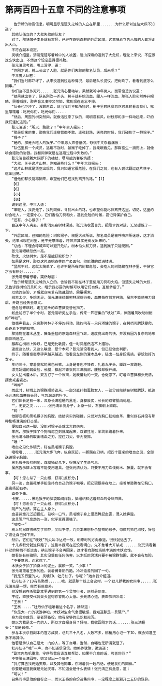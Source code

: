 # 第两百四十五章 不同的注意事项
        告示牌的物品信息，明明显示是遗失之城的人立在那里.......为什么所以这位大叔不知道？
       其他队伍立的？大叔失散的队友？
       对了，那块牌子本身就有古怪，已经在原始森林的外层区域，这意味着立告示牌的人即将走出大山。
       不符合副本设定。
       灵境介绍里，清清楚楚写着城中的人被困，进山探索的遇到了大危机，理论上来说，不应该这么快出山，不然这个设定显得很鸡肋。
       张元清思考着，嘴上没停，道：
       “你刚才说，树上长出了人脸，就是你们失踪的那名队员，后来呢？”
       中年男人回答：
       “我们当时都吓坏了，从来没遇到过这种情况，最后是队长提议，把树砍了，看看到底怎么回事。”
       你们这不是作死吗......张元清心里咕哝，果然就听中年男人，面带惶恐的说道：
       “结果就出事了，队长刚砍一斧头，树干就开始流血，跟人一样流血，那张人脸突然睁开眼睛，哭着喊疼，那声音又凄惨又可怕，我到现在还忘不掉。
       “队长也吓坏了，没敢再砍，就当我们不知所措时，树干里的队员忽然怨毒的看着我们，嘴里嚷嚷着：吃光你们，吃光你们.....
       “然后，周围的树突然间，就像活过来了似的，明明没有风，树枝却和手一样动起来，吓的我们连忙逃跑。”
       张元清道：“所以，跑散了？”中年男人摇头：
       “那是后来的事，那晚我们连宿营都不敢，连夜赶路，天亮的时候，我们碰到了一群猴子。”
       “猴子？”
       “是的，那是会吃人的猴子。”中年男人声音低沉，恐惧中夹杂着痛恨：
       “队伍里有一个成员，逃跑不及时，被猴子吃掉了，我亲眼看见，那群畜生一拥而上，就像啃食猎物的豺狼。我和同伴就是在逃跑过程中失散的。”
       张元清目视着大叔脚下的枯枝，尽可能的套取情报：
       “大叔，关于这片山林，你知道些什么？”中年大叔摇头：
       “这片山林就是凭空出现的，我只知道它很危险，在我们之前，也有人尝试翻过这片林子，逃出囚笼。”
       “但他们都没能再回来，希望他们已经找到离开的路。”【1】
       【6】
       【6】
       【小】
       【说】
       说到这里，中年人道：
       “年轻人，我要走了，找到同伴，寻找出山的路，也希望你能尽快离开这里。切记，这里的树会吃人，一定要小心，它们害怕刀具和火，遇到危险的时候，要记得保护自己。
       “还有，小心猴子！”
       目送中年人离去，身影消失在树林深处，张元清收回目光，把刚才的对话，汇总提炼了一下。
       “外层区域，已知的危险：树和猴子。根据大叔所说，那名成员是被呼唤声所迷惑，这才消失，结果出现在树里，是不是意味着，呼唤声其实是树发出来的。”
       “总结：不理会呼喊声可以避开危机，树木怕火和刀具，遇到猴子只能硬刚。”
       张元清眼睛忽然一亮。
       砍伐、火烧树木，是不是能获取积分？
       如果是这样，那以这片原始森林的广袤面积，他能赚的盆满钵满。
       “显然不对，这就太简单了，也许不是所有的树都危险，会吃人的树隐藏在林子里，干掉它才会有积分.......”
       张元清想着想着，突然皱眉：
       “告示牌是遗失之城的人立的，告诉我不能在林子里使用刀具和火焰，但遗失之城的大叔，又告诉我树怕刀具和火，暗示我必要的时候可以用它们自保，互相矛盾了。”
       以他的经验，矛盾就意味着有隐藏剧情，需要探索。
       线索太少，多想无异，张元清继续朝密林深处行去，血蔷薇在前方开路，虽然不能使用刀具后，开路已经失去意义。
       但危险来临时，走在前头的血蔷薇能替他挡刀。
       如此前行了半个小时，张元清听见左手边，传来一阵密集的“吱吱”声，伴随着风吹动树梢的“哗啦”。
       他循声看去，只见那片林子不停的抖动，隐约间有一只只矫健的猴子，在树梢间腾跃攀爬，追逐着下方的猎物。
       那猎物在灌木丛生，藤条垂挂的原始森林里飞奔，速度竟出奇的快，并没有因为复杂的地形而影响速度。
       猴群在树梢上腾跃，已是无比敏捷，但一时间居然追不上猎物。
       速度这么快，又这么敏捷，是个木妖？张元清没看到人，但已经做出判断。
       终于，随着窸窸窣碎声越来越近，他看见左侧的灌木丛中，钻出一位身段高挑，容貌较好的女子。
       年约三十，穿着宽松的黑色长裤，上身是青色冲锋衣，扎着丸子头，脚踩一双跑鞋。
       漂亮妩媚的鹅蛋脸，长腿，撑起冲锋衣的丰满胸部，腰肢却很纤细。
       女人钻出灌木后，双方打了一个照面，她表情勐的一变，仓促停下，盯着血蔷薇和张元清，摆出戒备姿态。
       “哗晔”
       而此时，树梢上的猴群顺势追来，一部分直扑鹅蛋脸女人，一部分则继续在树梢腾跃，抵达张元清和血蔷薇头顶，气势汹汹的扑下。
       它们体长足有一米，浑身长满粗硬的黑毛，身躯敦实，长长的双臂肌肉虬结。
       艹，无妄之灾.......张元清半侧身子，上身一伏，右脚朝上直踢。
       “砰！”
       他脚底板和黑毛猴子的胸膛，结结实实的碰撞，只觉对方胸口韧如皮革，重似巨石并没有那种酣畅淋漓的打击感。
       便知自己这一脚，没能对猴子造成太大的伤害。
       果然，那猴子摔了个狗啃泥立刻就爬起来，双臂拄地，半跳半跑着扑来。
       张元清冷静的取出嗜血之刃，捏住刀尖，奋力投掷。
       “噗！”
       嗜血之刃化作银光，钉在黑毛猴子胸膛。
       噔噔噔......张元清大步飞奔，纵身跃起，一脚踹在刀柄，把四十厘米的嗜血之刃，全部送进猴子胸腔。
       黑毛猴子轰然倒地，双腿抽动几下，很快没了生命气息。
       虽然告示牌上写着不能使用道具，但张元清认为，只要不用刀砍伐树木、藤蔓，就不会有事。
       【叮！您击杀了一只山猴，获得1点积分。】
       另一边，血蔷薇单手掐住扑向自己的猴子咽喉，把它狠狠摔在地上，接着单膝跪在它胸口，高高扬起右拳。
       直拳下击。
       卡察......黑毛猴子的脑袋瞬间炸裂，脑组织和沾着鲜血的骨块四溅。
       【叮！您击杀了一只山猴，获得1点积分。】
       阴尸的战绩，算在主人身上。
       血蔷薇童孔泛起猩红，轻嗅一口气，黑毛猴子身上便蒸腾起血雾，涌入她鼻腔。
       这具阴尸气息勐的一涨，似乎变得更强了。
       “吱吱～”
       树上的猴群彷佛受了惊吓，尖叫不停，几只本来想扑杀猎物的猴子，惊慌的抓住树枝，好险才没让自己掉下来。
       然后，它们在“吱吱”的尖叫中达成一致，朝来时的方向撤退，很快就远去了。
       十几点积分就这样跑了，这副本我现在还没看明白，先不急着大开杀戒.......张元清看着抖动的树梢不断远去，确认猴子不会再回来，这才看向那位高挑丰满的木妖女性。
       她看似有些狼狈，其实没受到任何伤害。以木妖的灵活只要不被猴群包围，就不会有危险。
       “不要意思，连累你了。”
       木妖女子拍了拍身上的泥土，展颜一笑。“小事！”
       张元清顶着王泰的脸，装着傅青阳的酷，冷冷澹澹的回了一句。
       “我是五行盟的人，灵境ID，牡丹仙子。你呢？”她自我介绍道。
       牡丹仙子？ID有些熟悉......哦，就是那个线上会议时，一个劲儿舔我的女同事......张元清先是一愣，继而有些意外。
       他没想到在杀戮副本里遇到的第一个灵境行者，居然是同事。
       不过，直接交代背景会显得你警惕心太低。张元清心道，表面依旧冷澹：
       “王泰！”
       “王泰.....”牡丹仙子咀嚼着这个名字，嫣然道：
       “你是太一门的夜游神吧，木妖对生命气息很敏感，我知道那是一具阴尸。”
       身为官方成员，圣者预备役，她有足够的见识和阅历。
       她以为我是太一门的人，所以才自报身份？好吧，我收回刚才的话.......张元清摇头：“我是散修。”
       参与本次杀戮副本的官方成员，总共三十八名，人数不多，稍稍用心记一下ID，就会知道王泰不再其中。
       他若是承认自己是太一门的人，等于自曝，当然，自曝也无所谓就是了。
       牡丹仙子“哦”一声，也不知道信没信。她略作犹豫，邀请道：
       “副本内危机重重，守序阵营应该互相帮助，如果不介意的话，可否同行？”
       不等张元清回答，她又抛出一个条件：
       “我打算去找元始天尊，以及其他同事，你跟着我一起的话，便是我们的同伴。”
       你要是知道我就是元始天尊，不知道会是什么表情！张元清正有此意，道：
       “可以！”
       召集同事是他的目标之一，而以王泰的身份召集同事，一定程度上能避开二五仔的谋算。